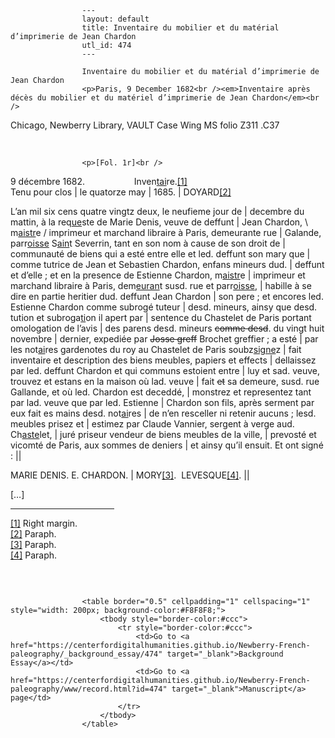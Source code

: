 
                    ---
                    layout: default
                    title: Inventaire du mobilier et du matérial d’imprimerie de Jean Chardon
                    utl_id: 474
                    ---
                
                    Inventaire du mobilier et du matérial d’imprimerie de Jean Chardon  
                    <p>Paris, 9 December 1682<br /><em>Inventaire après décès du mobilier et du matériel d’imprimerie de Jean Chardon</em><br />
Chicago, Newberry Library, VAULT Case Wing MS folio Z311 .C37</p>
<p> </p>
  
                    <p>[Fol. 1r]<br />
9 décembre 1682.                    Inven<u>tai</u>re.<a href="#_ftn1" name="_ftnref1" title="" id="_ftnref1">[1]</a> <br />
Tenu pour clos | le quatorze may | 1685. | DOYARD<a href="#_ftn2" name="_ftnref2" title="" id="_ftnref2">[2]</a></p>
<p>L’an mil six cens quatre vingtz deux, le neufieme jour de | decembre du mattin, à la req<u>ue</u>ste de Marie Denis, veuve de deffunt | Jean Chardon, \ m<u>aistr</u>e / imprimeur et marchand libraire à Paris, demeurante rue | Galande, parr<u>oisse</u> S<u>ain</u>t Severrin, tant en son nom à cause de son droit de | communauté de biens qui a esté entre elle et led. deffunt son mary que | comme tutrice de Jean et Sebastien Chardon, enfans mineurs dud. | deffunt et d’elle ; et en la presence de Estienne Chardon, m<u>aistr</u>e | imprimeur et marchand libraire à Paris, dem<u>euran</u>t susd. rue et parr<u>oisse</u>, | habille à se dire en partie heritier dud. deffunt Jean Chardon | son pere ; et encores led. Estienne Chardon comme subrogé tuteur | desd. mineurs, ainsy que desd. tution et subroga<u>ti</u>on il apert par | sentence du Chastelet de Paris portant omologation de l’avis | des parens desd. mineurs <s>comme desd</s>. du vingt huit novembre | dernier, expediée par <s>Josse greff</s> Brochet greffier ; a esté | par les not<u>ai</u>res gardenotes du roy au Chastelet de Paris soubz<u>signe</u>z | fait inventaire et description des biens meubles, papiers et effects | dellaissez par led. deffunt Chardon et qui communs estoient entre | luy et sad. veuve, trouvez et estans en la maison où lad. veuve | fait <s>et</s> sa demeure, susd. rue Gallande, et où led. Chardon est deceddé, | monstrez et representez tant par lad. veuve que par led. Estienne | Chardon son fils, après serment par eux fait es mains desd. not<u>ai</u>res | de n’en resceller ni retenir aucuns ; lesd. meubles prisez et | estimez par Claude Vannier, sergent à verge aud. Ch<u>aste</u>let, | juré priseur vendeur de biens meubles de la ville, | prevosté et vicomté de Paris, aux sommes de deniers | et ainsy qu’il ensuit. Et ont signé : ||</p>
<p>MARIE DENIS. E. CHARDON. | MORY<a href="#_ftn3" name="_ftnref3" title="" id="_ftnref3">[3]</a>.  LEVESQUE<a href="#_ftn4" name="_ftnref4" title="" id="_ftnref4">[4]</a>. ||</p>
<p>[…]</p>
<div>
<hr align="left" size="1" width="33%" /><div id="ftn1">
<a href="#_ftnref1" name="_ftn1" title="" id="_ftn1">[1]</a> Right margin.
</div>
<div id="ftn2">
<a href="#_ftnref2" name="_ftn2" title="" id="_ftn2">[2]</a> Paraph.
</div>
<div id="ftn3">
<a href="#_ftnref3" name="_ftn3" title="" id="_ftn3">[3]</a> Paraph.
</div>
<div id="ftn4">
<a href="#_ftnref4" name="_ftn4" title="" id="_ftn4">[4]</a> Paraph.
<p> </p>
</div>
</div>

                    
                     
                    <table border="0.5" cellpadding="1" cellspacing="1" style="width: 200px; background-color:#F8F8F8;">
                        <tbody style="border-color:#ccc">
                            <tr style="border-color:#ccc">
                                <td>Go to <a href="https://centerfordigitalhumanities.github.io/Newberry-French-paleography/_background_essay/474" target="_blank">Background Essay</a></td>
                                <td>Go to <a href="https://centerfordigitalhumanities.github.io/Newberry-French-paleography/www/record.html?id=474" target="_blank">Manuscript</a> page</td>
                            </tr>
                        </tbody>
                    </table>
                     
                
                